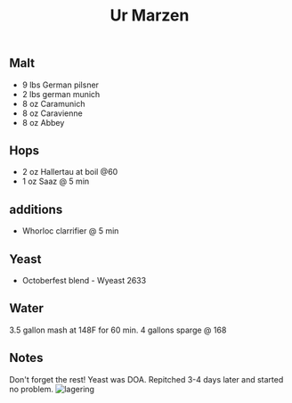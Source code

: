 ﻿---
layout: post
title: Ur Marzen
tags: [ beer ]
---
## Malt
- 9 lbs  German pilsner
- 2 lbs  german munich 
- 8 oz Caramunich
- 8 oz Caravienne
- 8 oz Abbey
## Hops
-  2 oz Hallertau at boil @60
-  1 oz Saaz @ 5 min
## additions
- Whorloc clarrifier  @ 5 min
## Yeast
- Octoberfest blend  - Wyeast 2633
## Water
3.5 gallon mash at 148F for 60 min. 4 gallons sparge @ 168
## Notes
Don't forget the rest! 
Yeast was DOA. Repitched 3-4 days later and started no problem.
![lagering](https://images.weserv.nl/?w=900&url=https://o9k8kg.dm.files.1drv.com/y4mDEpID3PC0nSxHEhUoC3VfYJsUihUMxPLCfSiUa5FM-cNlaMS-H6k-zyCxlCSsFf-C5I9qS9gyr9MVPu0xZQKacmfCCq1QAAqB2gBCqiK8lLpkcSd2qNsL9KG8eKmnHpxPGxwctoUYzlsZMNgyc7_QFBQorVr9HddqzPoxxLkb4u2e2f7vSggM8a1-aX60und2tpUGxkccsUSgCFAq5KIiA)


